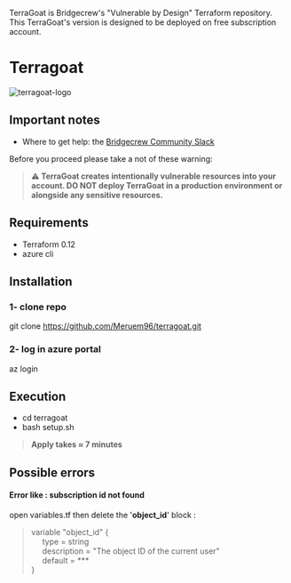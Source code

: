 TerraGoat is Bridgecrew's "Vulnerable by Design" Terraform repository.</br>
This TerraGoat's version is designed to be deployed on free subscription account.
# Terragoat
![terragoat-logo](https://user-images.githubusercontent.com/61518622/110116638-0ff37500-7db8-11eb-94f6-8e7151f0112a.png)

## Important notes
* Where to get help: the [Bridgecrew Community Slack](https://slack.bridgecrew.io/?utm_source=github&utm_medium=organic_oss&utm_campaign=terragoat) </br>

Before you proceed please take a not of these warning: </br>

>**⚠️ TerraGoat creates intentionally vulnerable resources into your account. DO NOT deploy TerraGoat in a production environment or alongside any sensitive resources.**

## Requirements
* Terraform 0.12
* azure cli

## Installation
### 1- clone repo
git clone https://github.com/Meruem96/terragoat.git </br>
### 2- log in azure portal 
az login </br>

## Execution
* cd terragoat </br>
* bash setup.sh </br>
>**Apply takes ≈ 7 minutes**

## Possible errors
#### Error like : subscription id not found 
open variables.tf then delete the '**object_id**' block :</br>
>variable "object_id" { </br>
 >&nbsp;&nbsp;&nbsp;&nbsp; type        = string</br>
 >&nbsp;&nbsp;&nbsp;&nbsp; description = "The object ID of the current user"</br>
 >&nbsp;&nbsp;&nbsp;&nbsp; default     = ***</br>
>}</br>

